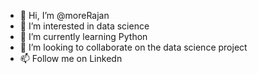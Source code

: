 - 👋 Hi, I’m @moreRajan
- 👀 I’m interested in data science
- 🌱 I’m currently learning Python
- 💞️ I’m looking to collaborate on the data science project
- 📫 Follow me on Linkedn

<!---
moreRajan/moreRajan is a ✨ special ✨ repository because its `README.md` (this file) appears on your GitHub profile.
You can click the Preview link to take a look at your changes.
--->
